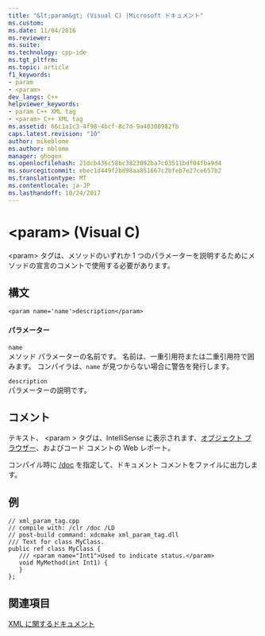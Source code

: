 ```yaml
---
title: "&lt;param&gt; (Visual C) |Microsoft ドキュメント"
ms.custom: 
ms.date: 11/04/2016
ms.reviewer: 
ms.suite: 
ms.technology: cpp-ide
ms.tgt_pltfrm: 
ms.topic: article
f1_keywords:
- param
- <param>
dev_langs: C++
helpviewer_keywords:
- param C++ XML tag
- <param> C++ XML tag
ms.assetid: 66c1a1c3-4f98-4bcf-8c7d-9a40308982fb
caps.latest.revision: "10"
author: mikeblome
ms.author: mblome
manager: ghogen
ms.openlocfilehash: 21dcb436c58bc3823092ba7c03511bdf04fba9d4
ms.sourcegitcommit: ebec1d449f2bd98aa851667c2bfeb7e27ce657b2
ms.translationtype: MT
ms.contentlocale: ja-JP
ms.lasthandoff: 10/24/2017
---
```

# <a name="ltparamgt-visual-c"></a>&lt;param&gt; (Visual C)
\<param> タグは、メソッドのいずれか 1 つのパラメーターを説明するためにメソッドの宣言のコメントで使用する必要があります。  
  
## <a name="syntax"></a>構文  
  
```  
<param name='name'>description</param>  
```  
  
#### <a name="parameters"></a>パラメーター  
 `name`  
 メソッド パラメーターの名前です。  名前は、一重引用符または二重引用符で囲みます。  コンパイラは、`name` が見つからない場合に警告を発行します。  
  
 `description`  
 パラメーターの説明です。  
  
## <a name="remarks"></a>コメント  
 テキスト、 \<param > タグは、IntelliSense に表示されます、[オブジェクト ブラウザー](http://msdn.microsoft.com/en-us/f89acfc5-1152-413d-9f56-3dc16e3f0470)、およびコード コメントの Web レポート。  
  
 コンパイル時に [/doc](../build/reference/doc-process-documentation-comments-c-cpp.md) を指定して、ドキュメント コメントをファイルに出力します。  
  
## <a name="example"></a>例  
  
```  
// xml_param_tag.cpp  
// compile with: /clr /doc /LD  
// post-build command: xdcmake xml_param_tag.dll  
/// Text for class MyClass.  
public ref class MyClass {  
   /// <param name="Int1">Used to indicate status.</param>  
   void MyMethod(int Int1) {  
   }  
};  
```  
  
## <a name="see-also"></a>関連項目  
 [XML に関するドキュメント](../ide/xml-documentation-visual-cpp.md)